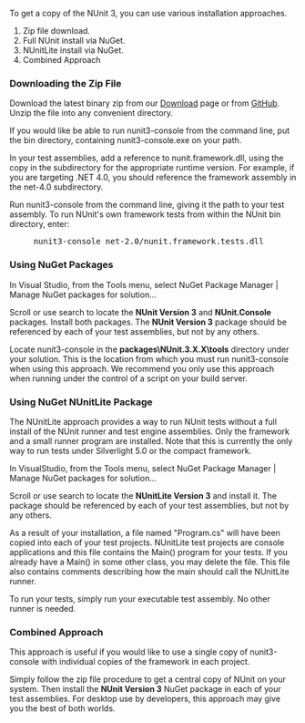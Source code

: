 <p>To get a copy of the NUnit 3, you can use various installation approaches.

<ol>
  <li>Zip file download.
  <li>Full NUnit install via NuGet.
  <li>NUnitLite install via NuGet.
  <li>Combined Approach
</ol>

<h3>Downloading the Zip File</h3>

<p>Download the latest binary zip from our <a href="http://nunit.org/index.php?p=download">Download</a> page or from <a href="https://github.com/nunit/nunit/releases">GitHub</a>. Unzip the file into any convenient directory.</p>

<p>If you would like be able to run nunit3-console from the command line, put the bin directory, containing nunit3-console.exe on your path.</p>

<p>In your test assemblies, add a reference to nunit.framework.dll, using the copy in the subdirectory for the appropriate runtime version. For example, if you are targeting .NET 4.0, you should reference the framework assembly in the net-4.0 subdirectory.</p>

<p>Run nunit3-console from the command line, giving it the path to your test assembly. To run NUnit's own framework tests from within the NUnit bin directory, enter:</p>
<pre>
     nunit3-console net-2.0/nunit.framework.tests.dll
</pre>

<h3>Using NuGet Packages</h3>

<p>In Visual Studio, from the Tools menu, select NuGet Package Manager | Manage NuGet packages for solution...</p>

<p>Scroll or use search to locate the <b>NUnit Version 3</b> and <b>NUnit.Console</b> packages. Install both packages. The <b>NUnit Version 3</b> package should be referenced by each of your test assemblies, but not by any others.</p>

<p>Locate nunit3-console in the <b>packages\NUnit.3.X.X\tools</b> directory under your solution. This is the location from which you must run nunit3-console when using this approach. We recommend you only use this approach when running under the control of a script on your build server.</p>

<h3>Using NuGet NUnitLite Package</h3>

<p>The NUnitLite approach provides a way to run NUnit tests without a full install of the NUnit runner and test engine assemblies. Only the framework and a small runner program are installed. Note that this is currently the only way to run tests under Silverlight 5.0 or the compact framework.

<p>In VisualStudio, from the Tools menu, select NuGet Package Manager | Manage NuGet packages for solution...</p>

<p>Scroll or use search to locate the <b>NUnitLite Version 3</b> and install it. The package should be referenced by each of your test assemblies, but not by any others.</p>

<p>As a result of your installation, a file named "Program.cs" will have been copied into each of your test projects. NUnitLite test projects are console applications and this file contains the Main() program for your tests. If you already have a Main() in some other class, you may delete the file. This file also contains comments describing how the main should call the NUnitLite runner.</p>

<p>To run your tests, simply run your executable test assembly. No other runner is needed.</p>

<h3>Combined Approach</h3>

<p>This approach is useful if you would like to use a single copy of nunit3-console with individual copies of the framework in each project.</p>

<p>Simply follow the zip file procedure to get a central copy of NUnit on your system. Then install the <b>NUnit Version 3</b> NuGet package in each of your test assemblies. For desktop use by developers, this approach may give you the best of both worlds.</p>
